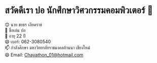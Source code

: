 # สวัดดีเรา ปอ นักศึกษาวิศวกรรมคอมพิวเตอร์ 👋

:blush: นาย ชยธร เอียดราช <br>
🌱 ชื่อเล่น ปอ <br>
👯 อายุ 22 ปี <br>
😄 เบอร์: 062-3080540 <br>
📫 กำลังศึกษา มหาวิทยาลัยราชมงคลล้านนา เชียงใหม่ <br>
😄 Email: Chayathon_01@hotmail.com <br>
